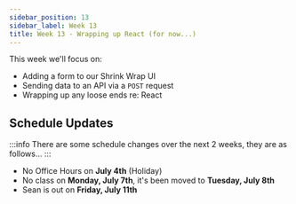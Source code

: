 ```yaml
---
sidebar_position: 13
sidebar_label: Week 13
title: Week 13 - Wrapping up React (for now...)
---
```


This week we'll focus on:

- Adding a form to our Shrink Wrap UI
- Sending data to an API via a `POST` request
- Wrapping up any loose ends re: React

## Schedule Updates

:::info
There are some schedule changes over the next 2 weeks, they are as follows...
:::

- No Office Hours on **July 4th** (Holiday)
- No class on **Monday, July 7th**, it's been moved to **Tuesday, July 8th**
- Sean is out on **Friday, July 11th**
